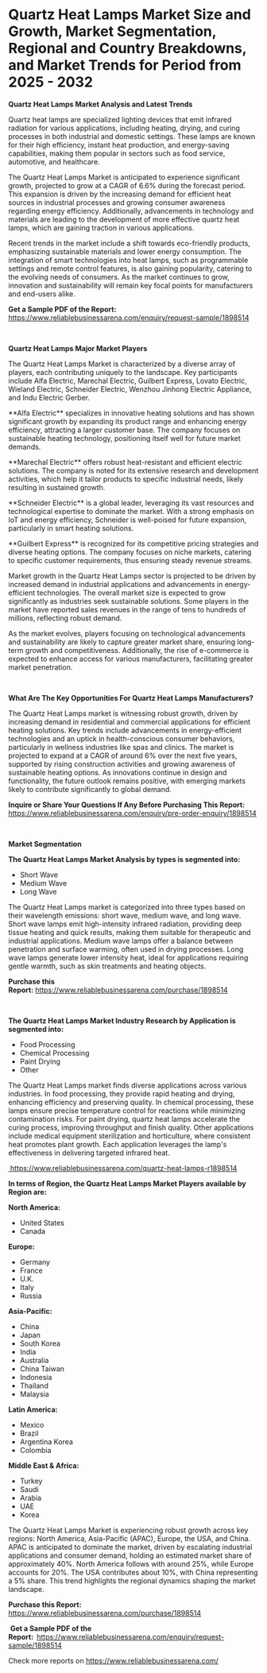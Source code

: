 <p><h1>Quartz Heat Lamps Market Size and Growth, Market Segmentation, Regional and Country Breakdowns, and Market Trends for Period from 2025 -  2032</h1></p><p><strong>Quartz Heat Lamps Market Analysis and Latest Trends</strong></p>
<p><p>Quartz heat lamps are specialized lighting devices that emit infrared radiation for various applications, including heating, drying, and curing processes in both industrial and domestic settings. These lamps are known for their high efficiency, instant heat production, and energy-saving capabilities, making them popular in sectors such as food service, automotive, and healthcare.</p><p>The Quartz Heat Lamps Market is anticipated to experience significant growth, projected to grow at a CAGR of 6.6% during the forecast period. This expansion is driven by the increasing demand for efficient heat sources in industrial processes and growing consumer awareness regarding energy efficiency. Additionally, advancements in technology and materials are leading to the development of more effective quartz heat lamps, which are gaining traction in various applications.</p><p>Recent trends in the market include a shift towards eco-friendly products, emphasizing sustainable materials and lower energy consumption. The integration of smart technologies into heat lamps, such as programmable settings and remote control features, is also gaining popularity, catering to the evolving needs of consumers. As the market continues to grow, innovation and sustainability will remain key focal points for manufacturers and end-users alike.</p></p>
<p><strong>Get a Sample PDF of the Report:&nbsp;</strong> <a href="https://www.reliablebusinessarena.com/enquiry/request-sample/1898514?utm_campaign=1891&utm_medium=2&utm_source=Github&utm_content=ia&utm_term=16022025&utm_id=quartz-heat-lamps">https://www.reliablebusinessarena.com/enquiry/request-sample/1898514</a></p>
<p>&nbsp;</p>
<p><strong>Quartz Heat Lamps Major Market Players</strong></p>
<p><p>The Quartz Heat Lamps Market is characterized by a diverse array of players, each contributing uniquely to the landscape. Key participants include Alfa Electric, Marechal Electric, Guilbert Express, Lovato Electric, Wieland Electric, Schneider Electric, Wenzhou Jinhong Electric Appliance, and Indu Electric Gerber.</p><p>**Alfa Electric** specializes in innovative heating solutions and has shown significant growth by expanding its product range and enhancing energy efficiency, attracting a larger customer base. The company focuses on sustainable heating technology, positioning itself well for future market demands.</p><p>**Marechal Electric** offers robust heat-resistant and efficient electric solutions. The company is noted for its extensive research and development activities, which help it tailor products to specific industrial needs, likely resulting in sustained growth. </p><p>**Schneider Electric** is a global leader, leveraging its vast resources and technological expertise to dominate the market. With a strong emphasis on IoT and energy efficiency, Schneider is well-poised for future expansion, particularly in smart heating solutions.</p><p>**Guilbert Express** is recognized for its competitive pricing strategies and diverse heating options. The company focuses on niche markets, catering to specific customer requirements, thus ensuring steady revenue streams.</p><p>Market growth in the Quartz Heat Lamps sector is projected to be driven by increased demand in industrial applications and advancements in energy-efficient technologies. The overall market size is expected to grow significantly as industries seek sustainable solutions. Some players in the market have reported sales revenues in the range of tens to hundreds of millions, reflecting robust demand.</p><p>As the market evolves, players focusing on technological advancements and sustainability are likely to capture greater market share, ensuring long-term growth and competitiveness. Additionally, the rise of e-commerce is expected to enhance access for various manufacturers, facilitating greater market penetration.</p></p>
<p>&nbsp;</p>
<p><strong>What Are The Key Opportunities For Quartz Heat Lamps Manufacturers?</strong></p>
<p><p>The Quartz Heat Lamps market is witnessing robust growth, driven by increasing demand in residential and commercial applications for efficient heating solutions. Key trends include advancements in energy-efficient technologies and an uptick in health-conscious consumer behaviors, particularly in wellness industries like spas and clinics. The market is projected to expand at a CAGR of around 6% over the next five years, supported by rising construction activities and growing awareness of sustainable heating options. As innovations continue in design and functionality, the future outlook remains positive, with emerging markets likely to contribute significantly to global demand.</p></p>
<p><strong>Inquire or Share Your Questions If Any Before Purchasing This Report:</strong> <a href="https://www.reliablebusinessarena.com/enquiry/pre-order-enquiry/1898514?utm_campaign=1891&utm_medium=2&utm_source=Github&utm_content=ia&utm_term=16022025&utm_id=quartz-heat-lamps">https://www.reliablebusinessarena.com/enquiry/pre-order-enquiry/1898514</a></p>
<p>&nbsp;</p>
<p><strong>Market Segmentation</strong></p>
<p><strong>The Quartz Heat Lamps Market Analysis by types is segmented into:</strong></p>
<p><ul><li>Short Wave</li><li>Medium Wave</li><li>Long Wave</li></ul></p>
<p><p>The Quartz Heat Lamps market is categorized into three types based on their wavelength emissions: short wave, medium wave, and long wave. Short wave lamps emit high-intensity infrared radiation, providing deep tissue heating and quick results, making them suitable for therapeutic and industrial applications. Medium wave lamps offer a balance between penetration and surface warming, often used in drying processes. Long wave lamps generate lower intensity heat, ideal for applications requiring gentle warmth, such as skin treatments and heating objects.</p></p>
<p><strong>Purchase this Report:&nbsp;</strong><a href="https://www.reliablebusinessarena.com/purchase/1898514?utm_campaign=1891&utm_medium=2&utm_source=Github&utm_content=ia&utm_term=16022025&utm_id=quartz-heat-lamps">https://www.reliablebusinessarena.com/purchase/1898514</a></p>
<p>&nbsp;</p>
<p><strong>The Quartz Heat Lamps Market Industry Research by Application is segmented into:</strong></p>
<p><ul><li>Food Processing</li><li>Chemical Processing</li><li>Paint Drying</li><li>Other</li></ul></p>
<p><p>The Quartz Heat Lamps market finds diverse applications across various industries. In food processing, they provide rapid heating and drying, enhancing efficiency and preserving quality. In chemical processing, these lamps ensure precise temperature control for reactions while minimizing contamination risks. For paint drying, quartz heat lamps accelerate the curing process, improving throughput and finish quality. Other applications include medical equipment sterilization and horticulture, where consistent heat promotes plant growth. Each application leverages the lamp's effectiveness in delivering targeted infrared heat.</p></p>
<p><a href="https://www.reliablebusinessarena.com/quartz-heat-lamps-r1898514?utm_campaign=1891&utm_medium=2&utm_source=Github&utm_content=ia&utm_term=16022025&utm_id=quartz-heat-lamps">&nbsp;https://www.reliablebusinessarena.com/quartz-heat-lamps-r1898514</a></p>
<p><strong>In terms of Region, the Quartz Heat Lamps Market Players available by Region are:</strong></p>
<p>
    <p> <strong> North America: </strong>
        <ul>
            <li>United States</li>
            <li>Canada</li>
        </ul>
        </p> 
    <p> <strong> Europe: </strong>
        <ul>
            <li>Germany</li>
            <li>France</li>
            <li>U.K.</li>
            <li>Italy</li>
            <li>Russia</li>
        </ul>
        </p> 
    <p> <strong> Asia-Pacific: </strong>
        <ul>
            <li>China</li>
            <li>Japan</li>
            <li>South Korea</li>
            <li>India</li>
            <li>Australia</li>
            <li>China Taiwan</li>
            <li>Indonesia</li>
            <li>Thailand</li>
            <li>Malaysia</li>
        </ul>
        </p> 
    <p> <strong> Latin America: </strong>
        <ul>
            <li>Mexico</li>
            <li>Brazil</li>
            <li>Argentina Korea</li>
            <li>Colombia</li>
        </ul>
        </p> 
    <p> <strong> Middle East & Africa: </strong>
        <ul>
            <li>Turkey</li>
            <li>Saudi</li>
            <li>Arabia</li>
            <li>UAE</li>
            <li>Korea</li>
        </ul>
    </p>
    </p>
<p><p>The Quartz Heat Lamps Market is experiencing robust growth across key regions: North America, Asia-Pacific (APAC), Europe, the USA, and China. APAC is anticipated to dominate the market, driven by escalating industrial applications and consumer demand, holding an estimated market share of approximately 40%. North America follows with around 25%, while Europe accounts for 20%. The USA contributes about 10%, with China representing a 5% share. This trend highlights the regional dynamics shaping the market landscape.</p></p>
<p><strong>Purchase this Report: </strong><a href="https://www.reliablebusinessarena.com/purchase/1898514?utm_campaign=1891&utm_medium=2&utm_source=Github&utm_content=ia&utm_term=16022025&utm_id=quartz-heat-lamps">https://www.reliablebusinessarena.com/purchase/1898514</a></p>
<p>&nbsp;<strong>Get a Sample PDF of the Report:&nbsp;&nbsp;</strong><a href="https://www.reliablebusinessarena.com/enquiry/request-sample/1898514?utm_campaign=1891&utm_medium=2&utm_source=Github&utm_content=ia&utm_term=16022025&utm_id=quartz-heat-lamps">https://www.reliablebusinessarena.com/enquiry/request-sample/1898514</a></p>
<p><strong></strong></p>
<p>Check more reports on <a href="https://www.reliablebusinessarena.com/?utm_campaign=1891&utm_medium=2&utm_source=Github&utm_content=ia&utm_term=16022025&utm_id=quartz-heat-lamps">https://www.reliablebusinessarena.com/</a></p>